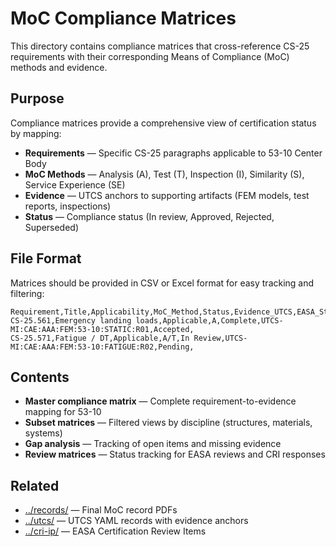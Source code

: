 # MoC Compliance Matrices

This directory contains compliance matrices that cross-reference CS-25 requirements with their corresponding Means of Compliance (MoC) methods and evidence.

## Purpose

Compliance matrices provide a comprehensive view of certification status by mapping:
- **Requirements** — Specific CS-25 paragraphs applicable to 53-10 Center Body
- **MoC Methods** — Analysis (A), Test (T), Inspection (I), Similarity (S), Service Experience (SE)
- **Evidence** — UTCS anchors to supporting artifacts (FEM models, test reports, inspections)
- **Status** — Compliance status (In review, Approved, Rejected, Superseded)

## File Format

Matrices should be provided in CSV or Excel format for easy tracking and filtering:

```
Requirement,Title,Applicability,MoC_Method,Status,Evidence_UTCS,EASA_Status,Notes
CS-25.561,Emergency landing loads,Applicable,A,Complete,UTCS-MI:CAE:AAA:FEM:53-10:STATIC:R01,Accepted,
CS-25.571,Fatigue / DT,Applicable,A/T,In Review,UTCS-MI:CAE:AAA:FEM:53-10:FATIGUE:R02,Pending,
```

## Contents

- **Master compliance matrix** — Complete requirement-to-evidence mapping for 53-10
- **Subset matrices** — Filtered views by discipline (structures, materials, systems)
- **Gap analysis** — Tracking of open items and missing evidence
- **Review matrices** — Status tracking for EASA reviews and CRI responses

## Related

- [../records/](../records/) — Final MoC record PDFs
- [../utcs/](../utcs/) — UTCS YAML records with evidence anchors
- [../cri-ip/](../cri-ip/) — EASA Certification Review Items
